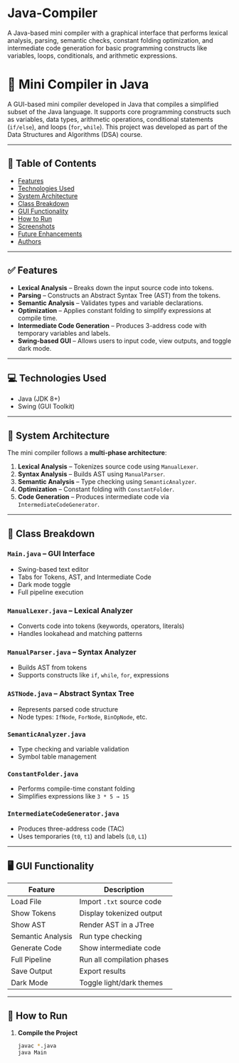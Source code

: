 # Java-Compiler
A Java-based mini compiler with a graphical interface that performs lexical analysis, parsing, semantic checks, constant folding optimization, and intermediate code generation for basic programming constructs like variables, loops, conditionals, and arithmetic expressions.
# 🧠 Mini Compiler in Java

A GUI-based mini compiler developed in Java that compiles a simplified subset of the Java language. It supports core programming constructs such as variables, data types, arithmetic operations, conditional statements (`if/else`), and loops (`for`, `while`). This project was developed as part of the Data Structures and Algorithms (DSA) course.

---

## 📌 Table of Contents

- [Features](#features)
- [Technologies Used](#technologies-used)
- [System Architecture](#system-architecture)
- [Class Breakdown](#class-breakdown)
- [GUI Functionality](#gui-functionality)
- [How to Run](#how-to-run)
- [Screenshots](#screenshots)
- [Future Enhancements](#future-enhancements)
- [Authors](#authors)

---

## ✅ Features

- **Lexical Analysis** – Breaks down the input source code into tokens.
- **Parsing** – Constructs an Abstract Syntax Tree (AST) from the tokens.
- **Semantic Analysis** – Validates types and variable declarations.
- **Optimization** – Applies constant folding to simplify expressions at compile time.
- **Intermediate Code Generation** – Produces 3-address code with temporary variables and labels.
- **Swing-based GUI** – Allows users to input code, view outputs, and toggle dark mode.

---

## 💻 Technologies Used

- Java (JDK 8+)
- Swing (GUI Toolkit)

---

## 🧱 System Architecture

The mini compiler follows a **multi-phase architecture**:

1. **Lexical Analysis** – Tokenizes source code using `ManualLexer`.
2. **Syntax Analysis** – Builds AST using `ManualParser`.
3. **Semantic Analysis** – Type checking using `SemanticAnalyzer`.
4. **Optimization** – Constant folding with `ConstantFolder`.
5. **Code Generation** – Produces intermediate code via `IntermediateCodeGenerator`.

---

## 🧩 Class Breakdown

### `Main.java` – GUI Interface
- Swing-based text editor
- Tabs for Tokens, AST, and Intermediate Code
- Dark mode toggle
- Full pipeline execution

### `ManualLexer.java` – Lexical Analyzer
- Converts code into tokens (keywords, operators, literals)
- Handles lookahead and matching patterns

### `ManualParser.java` – Syntax Analyzer
- Builds AST from tokens
- Supports constructs like `if`, `while`, `for`, expressions

### `ASTNode.java` – Abstract Syntax Tree
- Represents parsed code structure
- Node types: `IfNode`, `ForNode`, `BinOpNode`, etc.

### `SemanticAnalyzer.java`
- Type checking and variable validation
- Symbol table management

### `ConstantFolder.java`
- Performs compile-time constant folding
- Simplifies expressions like `3 * 5 → 15`

### `IntermediateCodeGenerator.java`
- Produces three-address code (TAC)
- Uses temporaries (`t0`, `t1`) and labels (`L0`, `L1`)

---

## 🖥 GUI Functionality

| Feature            | Description                                   |
|--------------------|-----------------------------------------------|
| Load File          | Import `.txt` source code                     |
| Show Tokens        | Display tokenized output                      |
| Show AST           | Render AST in a JTree                         |
| Semantic Analysis  | Run type checking                             |
| Generate Code      | Show intermediate code                        |
| Full Pipeline      | Run all compilation phases                    |
| Save Output        | Export results                                |
| Dark Mode          | Toggle light/dark themes                      |

---

## 🚀 How to Run

1. **Compile the Project**
   ```bash
   javac *.java
   java Main
